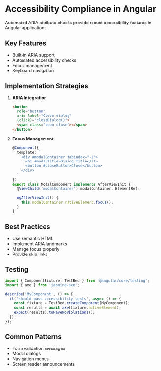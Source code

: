 # Accessibility Compliance in Angular

Automated ARIA attribute checks provide robust accessibility features in Angular applications.

## Key Features
- Built-in ARIA support
- Automated accessibility checks
- Focus management
- Keyboard navigation

## Implementation Strategies
1. **ARIA Integration**
   ```html
   <button 
     role="button"
     aria-label="Close dialog"
     (click)="closeDialog()">
     <span class="icon-close"></span>
   </button>
   ```

2. **Focus Management**
   ```typescript
   @Component({
     template: `
       <div #modalContainer tabindex="-1">
         <h1 #modalTitle>Dialog Title</h1>
         <button #closeButton>Close</button>
       </div>
     `
   })
   export class ModalComponent implements AfterViewInit {
     @ViewChild('modalContainer') modalContainer: ElementRef;
     
     ngAfterViewInit() {
       this.modalContainer.nativeElement.focus();
     }
   }
   ```

## Best Practices
- Use semantic HTML
- Implement ARIA landmarks
- Manage focus properly
- Provide skip links

## Testing
```typescript
import { ComponentFixture, TestBed } from '@angular/core/testing';
import { axe } from 'jasmine-axe';

describe('MyComponent', () => {
  it('should pass accessibility tests', async () => {
    const fixture = TestBed.createComponent(MyComponent);
    const results = await axe(fixture.nativeElement);
    expect(results).toHaveNoViolations();
  });
});
```

## Common Patterns
- Form validation messages
- Modal dialogs
- Navigation menus
- Screen reader announcements